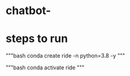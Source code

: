 # chatbot-

# steps to run 

"""bash
conda create ride -n python=3.8 -y
"""

"""bash
conda activate ride
"""
